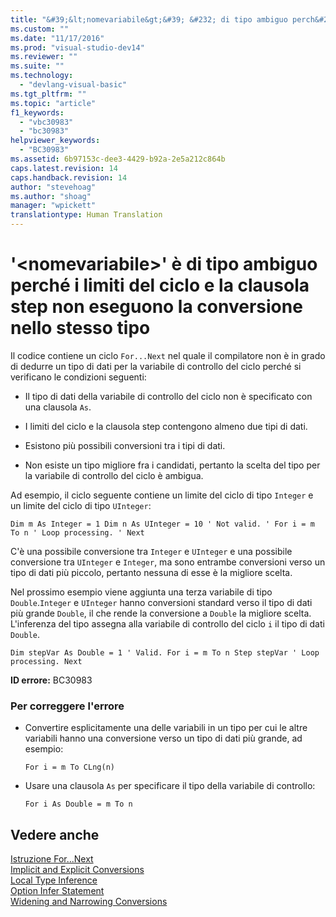 ```yaml
---
title: "&#39;&lt;nomevariabile&gt;&#39; &#232; di tipo ambiguo perch&#233; i limiti del ciclo e la clausola step non eseguono la conversione nello stesso tipo | Microsoft Docs"
ms.custom: ""
ms.date: "11/17/2016"
ms.prod: "visual-studio-dev14"
ms.reviewer: ""
ms.suite: ""
ms.technology: 
  - "devlang-visual-basic"
ms.tgt_pltfrm: ""
ms.topic: "article"
f1_keywords: 
  - "vbc30983"
  - "bc30983"
helpviewer_keywords: 
  - "BC30983"
ms.assetid: 6b97153c-dee3-4429-b92a-2e5a212c864b
caps.latest.revision: 14
caps.handback.revision: 14
author: "stevehoag"
ms.author: "shoag"
manager: "wpickett"
translationtype: Human Translation
---
```

# &#39;&lt;nomevariabile&gt;&#39; &#232; di tipo ambiguo perch&#233; i limiti del ciclo e la clausola step non eseguono la conversione nello stesso tipo
Il codice contiene un ciclo `For...Next` nel quale il compilatore non è in grado di dedurre un tipo di dati per la variabile di controllo del ciclo perché si verificano le condizioni seguenti:  
  
-   Il tipo di dati della variabile di controllo del ciclo non è specificato con una clausola `As`.  
  
-   I limiti del ciclo e la clausola step contengono almeno due tipi di dati.  
  
-   Esistono più possibili conversioni tra i tipi di dati.  
  
-   Non esiste un tipo migliore fra i candidati, pertanto la scelta del tipo per la variabile di controllo del ciclo è ambigua.  
  
 Ad esempio, il ciclo seguente contiene un limite del ciclo di tipo `Integer` e un limite del ciclo di tipo `UInteger`:  
  
```vb#  
Dim m As Integer = 1 Dim n As UInteger = 10 ' Not valid. ' For i = m To n ' Loop processing. ' Next  
```  
  
 C'è una possibile conversione tra `Integer` e `UInteger` e una possibile conversione tra `UInteger` e `Integer`, ma sono entrambe conversioni verso un tipo di dati più piccolo, pertanto nessuna di esse è la migliore scelta.  
  
 Nel prossimo esempio viene aggiunta una terza variabile di tipo `Double`.`Integer` e `UInteger` hanno conversioni standard verso il tipo di dati più grande `Double`, il che rende la conversione a `Double` la migliore scelta. L'inferenza del tipo assegna alla variabile di controllo del ciclo `i` il tipo di dati `Double`.  
  
```vb#  
Dim stepVar As Double = 1 ' Valid. For i = m To n Step stepVar ' Loop processing. Next  
```  
  
 **ID errore:** BC30983  
  
### Per correggere l'errore  
  
-   Convertire esplicitamente una delle variabili in un tipo per cui le altre variabili hanno una conversione verso un tipo di dati più grande, ad esempio:  
  
    ```  
    For i = m To CLng(n)  
    ```  
  
-   Usare una clausola `As` per specificare il tipo della variabile di controllo:  
  
    ```  
    For i As Double = m To n   
    ```  
  
## Vedere anche  
 [Istruzione For...Next](../../visual-basic/language-reference/statements/for-next-statement.md)   
 [Implicit and Explicit Conversions](../../visual-basic/programming-guide/language-features/data-types/implicit-and-explicit-conversions.md)   
 [Local Type Inference](../../visual-basic/programming-guide/language-features/variables/local-type-inference.md)   
 [Option Infer Statement](../../visual-basic/language-reference/statements/option-infer-statement.md)   
 [Widening and Narrowing Conversions](../../visual-basic/programming-guide/language-features/data-types/widening-and-narrowing-conversions.md)